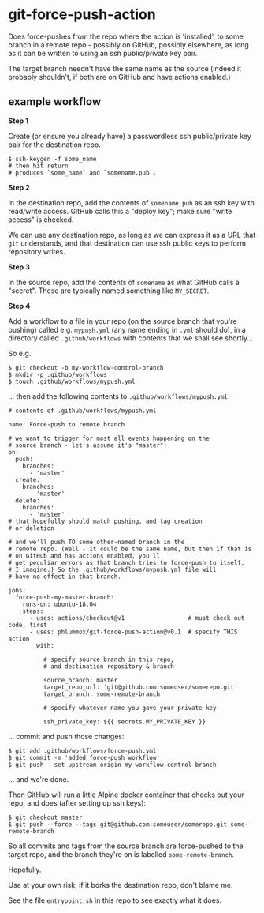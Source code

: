 # git-force-push-action

Does force-pushes from the repo where the action is 'installed', to some branch
in a remote repo - possibly on GitHub, possibly elsewhere, as long as it can be
written to using an ssh public/private key pair.

The target branch needn't have the same name as the source (indeed it probably
shouldn't, if both are on GitHub and have actions enabled.)

## example workflow

**Step 1**

Create (or ensure you already have) a passwordless ssh public/private key pair
for the destination repo.

```
$ ssh-keygen -f some_name
# then hit return
# produces `some_name` and `somename.pub`.
```

**Step 2**

In the destination repo, add the contents of `somename.pub` as an ssh key with read/write access.
GitHub calls this a "deploy key"; make sure "write access" is checked.

We can use any destination repo, as long as we can express it as a  URL that `git` understands,
and that destination can use ssh public keys to perform repository writes.

**Step 3**

In the source repo, add the contents of `somename` as what GitHub calls a
"secret". These are typically named something like `MY_SECRET`.

**Step 4**

Add a workflow to a file in your repo (on the source branch that you're pushing) called e.g. `mypush.yml` (any name ending in `.yml`
should do), in a directory called `.github/workflows` with contents that we
shall see shortly...

So e.g.

```
$ git checkout -b my-workflow-control-branch
$ mkdir -p .github/workflows
$ touch .github/workflows/mypush.yml
```

... then add the following contents to `.github/workflows/mypush.yml`:

```
# contents of .github/workflows/mypush.yml

name: Force-push to remote branch

# we want to trigger for most all events happening on the
# source branch - let's assume it's "master":
on:
  push:
    branches:
      - 'master'
  create:
    branches:
      - 'master'
  delete:
    branches:
      - 'master'
# that hopefully should match pushing, and tag creation
# or deletion

# and we'll push TO some other-named branch in the
# remote repo. (Well - it could be the same name, but then if that is
# on GitHub and has actions enabled, you'll
# get peculiar errors as that branch tries to force-push to itself,
# I imagine.) So the .github/workflows/mypush.yml file will
# have no effect in that branch.

jobs:
  force-push-my-master-branch:
    runs-on: ubuntu-18.04
    steps:
      - uses: actions/checkout@v1                  # must check out code, first
      - uses: phlummox/git-force-push-action@v0.1  # specify THIS action
        with:

          # specify source branch in this repo,
          # and destination repository & branch

          source_branch: master
          target_repo_url: 'git@github.com:someuser/somerepo.git'
          target_branch: some-remote-branch

          # specify whatever name you gave your private key

          ssh_private_key: ${{ secrets.MY_PRIVATE_KEY }}
```

... commit and push those changes:

```
$ git add .github/workflows/force-push.yml
$ git commit -m 'added force-push workflow'
$ git push --set-upstream origin my-workflow-control-branch
```

... and we're done.

Then GitHub will run a little Alpine docker container that
checks out your repo, and does (after setting up ssh keys):

```
$ git checkout master
$ git push --force --tags git@github.com:someuser/somerepo.git some-remote-branch
```

So all commits and tags from the source branch are force-pushed to the target
repo, and the branch they're on is labelled `some-remote-branch`.

Hopefully.

Use at your own risk; if it borks the destination repo, don't blame me.

See the file `entrypoint.sh` in this repo to see exactly what it does.


